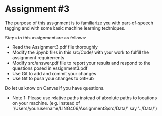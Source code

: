 # Assignment #3

The purpose of this assignment is to familiarize you with part-of-speech tagging and with some basic machine learning techniques.

Steps to this assignment are as follows:

* Read the Assignment3.pdf file thoroughly
* Modify the .ipynb files in this src/Code/ with your work to fulfill the assignment requirements
* Modify src/answer.pdf file to report your results and respond to the questions posed in Assignment3.pdf
* Use Git to add and commit your changes
* Use Git to push your changes to GitHub

Do let us know on Canvas if you have questions.

* Note 1: Please use relative paths instead of absolute paths to locations on your machine. (e.g. instead of '/Users/yourusername/LING406/Assignment3/src/Data/' say '../Data/')
